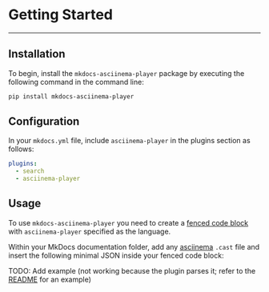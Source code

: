 # Getting Started

---

## Installation

To begin, install the `mkdocs-asciinema-player` package by executing the following command in the command line:

```sh
pip install mkdocs-asciinema-player
```

## Configuration

In your `mkdocs.yml` file, include `asciinema-player` in the plugins section as follows:

```yaml
plugins:
  - search
  - asciinema-player
```

## Usage

To use `mkdocs-asciinema-player` you need to create a [fenced code block](https://www.markdownguide.org/extended-syntax/#fenced-code-blocks) with `asciinema-player` specified as the language.

Within your MkDocs documentation folder, add any  [asciinema](https://asciinema.org/) `.cast` file and insert the following minimal JSON inside your fenced code block:

TODO: Add example (not working because the plugin parses it; refer to the [README](https://github.com/pa-decarvalho/mkdocs-asciinema-player/blob/main/README.md) for an example)
